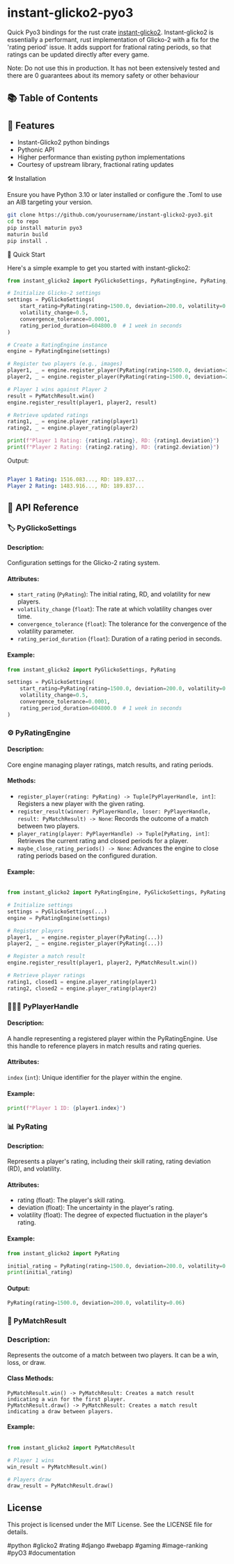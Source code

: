 # instant-glicko2-pyo3

Quick Pyo3 bindings for the rust crate [instant-glicko2](https://github.com/gpluscb/instant-glicko-2). Instant-glicko2 is essentially a performant, rust implementation of Glicko-2 with a fix for the 'rating period' issue. It adds support for frational rating periods, so that ratings can be updated directly after every game. 

Note: Do not use this in production. It has not been extensively tested and there are 0 guarantees about its memory safety or other behaviour

## 📚 Table of Contents


## 🌟 Features

- Instant-Glicko2 python bindings
- Pythonic API
- Higher performance than existing python implementations
- Courtesy of upstream library, fractional rating updates


🛠 Installation

Ensure you have Python 3.10 or later installed or configure the .Toml to use an AIB targeting your version.


```bash
git clone https://github.com/yourusername/instant-glicko2-pyo3.git
cd to repo
pip install maturin pyo3
maturin build
pip install .
```

🚀 Quick Start

Here's a simple example to get you started with instant-glicko2:

```python
from instant_glicko2 import PyGlickoSettings, PyRatingEngine, PyRating, PyMatchResult

# Initialize Glicko-2 settings
settings = PyGlickoSettings(
    start_rating=PyRating(rating=1500.0, deviation=200.0, volatility=0.06),
    volatility_change=0.5,
    convergence_tolerance=0.0001,
    rating_period_duration=604800.0  # 1 week in seconds
)

# Create a RatingEngine instance
engine = PyRatingEngine(settings)

# Register two players (e.g., images)
player1, _ = engine.register_player(PyRating(rating=1500.0, deviation=200.0, volatility=0.06))
player2, _ = engine.register_player(PyRating(rating=1500.0, deviation=200.0, volatility=0.06))

# Player 1 wins against Player 2
result = PyMatchResult.win()
engine.register_result(player1, player2, result)

# Retrieve updated ratings
rating1, _ = engine.player_rating(player1)
rating2, _ = engine.player_rating(player2)

print(f"Player 1 Rating: {rating1.rating}, RD: {rating1.deviation}")
print(f"Player 2 Rating: {rating2.rating}, RD: {rating2.deviation}")
```

Output:

```yaml

Player 1 Rating: 1516.083..., RD: 189.837...
Player 2 Rating: 1483.916..., RD: 189.837...
```

## 📝 API Reference


### 🏷️ PyGlickoSettings

#### Description:

Configuration settings for the Glicko-2 rating system.

#### Attributes:

- `start_rating` (`PyRating`): The initial rating, RD, and volatility for new players.
- `volatility_change` (`float`): The rate at which volatility changes over time.
- `convergence_tolerance` (`float`): The tolerance for the convergence of the volatility parameter.
- `rating_period_duration` (`float`): Duration of a rating period in seconds.

#### Example:

```python
from instant_glicko2 import PyGlickoSettings, PyRating

settings = PyGlickoSettings(
    start_rating=PyRating(rating=1500.0, deviation=200.0, volatility=0.06),
    volatility_change=0.5,
    convergence_tolerance=0.0001,
    rating_period_duration=604800.0  # 1 week in seconds
)
```

### ⚙️ PyRatingEngine

#### Description:
Core engine managing player ratings, match results, and rating periods.

#### Methods:

- `register_player(rating: PyRating) -> Tuple[PyPlayerHandle, int]`: Registers a new player with the given rating.
- `register_result(winner: PyPlayerHandle, loser: PyPlayerHandle, result: PyMatchResult) -> None`: Records the outcome of a match between two players.
- `player_rating(player: PyPlayerHandle) -> Tuple[PyRating, int]`: Retrieves the current rating and closed periods for a player.
- `maybe_close_rating_periods() -> None`: Advances the engine to close rating periods based on the configured duration.

#### Example:
```python

from instant_glicko2 import PyRatingEngine, PyGlickoSettings, PyRating

# Initialize settings
settings = PyGlickoSettings(...)
engine = PyRatingEngine(settings)

# Register players
player1, _ = engine.register_player(PyRating(...))
player2, _ = engine.register_player(PyRating(...))

# Register a match result
engine.register_result(player1, player2, PyMatchResult.win())

# Retrieve player ratings
rating1, closed1 = engine.player_rating(player1)
rating2, closed2 = engine.player_rating(player2)
```

### 🧑‍🤝‍🧑 PyPlayerHandle

#### Description:

A handle representing a registered player within the PyRatingEngine. Use this handle to reference players in match results and rating queries.

#### Attributes:

`index` (`int`): Unique identifier for the player within the engine.

#### Example:

```python
print(f"Player 1 ID: {player1.index}")
```

### 📊 PyRating

#### Description:
Represents a player's rating, including their skill rating, rating deviation (RD), and volatility.

#### Attributes:

- rating (float): The player's skill rating.
- deviation (float): The uncertainty in the player's rating.
- volatility (float): The degree of expected fluctuation in the player's rating.

#### Example:

```python
from instant_glicko2 import PyRating

initial_rating = PyRating(rating=1500.0, deviation=200.0, volatility=0.06)
print(initial_rating)
```

#### Output:

```python
PyRating(rating=1500.0, deviation=200.0, volatility=0.06)
```

### 🏁 PyMatchResult

### Description:
Represents the outcome of a match between two players. It can be a win, loss, or draw.

#### Class Methods:

    PyMatchResult.win() -> PyMatchResult: Creates a match result indicating a win for the first player.
    PyMatchResult.draw() -> PyMatchResult: Creates a match result indicating a draw between players.

#### Example:

```python

from instant_glicko2 import PyMatchResult

# Player 1 wins
win_result = PyMatchResult.win()

# Players draw
draw_result = PyMatchResult.draw()
```

## License 
This project is licensed under the MIT License. See the LICENSE file for details.

#python #glicko2 #rating #django #webapp #gaming #image-ranking #pyO3 #documentation


